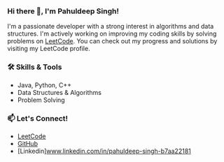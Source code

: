 ### Hi there 👋, I'm Pahuldeep Singh!

I'm a passionate developer with a strong interest in algorithms and data structures. I'm actively working on improving my coding skills by solving problems on [LeetCode](https://leetcode.com/u/pahuldeepsingh12/). You can check out my progress and solutions by visiting my LeetCode profile.


### 🛠 Skills & Tools
- Java, Python, C++
- Data Structures & Algorithms
- Problem Solving

### 📫 Let's Connect!
- [LeetCode](https://leetcode.com/u/pahuldeepsingh12/)
- [GitHub](https://github.com/your-github-username)
- [Linkedin]www.linkedin.com/in/pahuldeep-singh-b7aa22181
